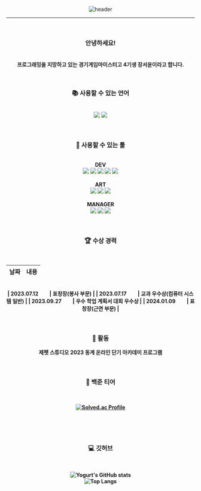 <div align=center>

![header](https://capsule-render.vercel.app/api?type=waving&text=Tech%20Otakus%20Save%20the%20World&color=6D76BA&fontSize=55&&fontColor=FFFFFF&height=170)

***
<br/>

### 안녕하세요!<br/><br/>
<b>프로그래밍을 지망하고 있는 경기게임마이스터고 4기생 장서윤이라고 합니다.

<br/>

### 📚 <b>사용할 수 있는 언어

<br/>

<img src="https://img.shields.io/badge/C%20Sharp-239120?style=flat&logo=csharp&logoColor=white"/>
<img src="https://img.shields.io/badge/node.js-339933?style=flat&logo=node.js&logoColor=white"/>

<br/>
<br/>
<br/>

### 🔧 <b>사용할 수 있는 툴
<br/>
<b>DEV
<br/>
<img src="https://img.shields.io/badge/Unity-000000?style=flat&logo=Unity&logoColor=white"/>
<img src="https://img.shields.io/badge/Github-181717?style=flat&logo=github&logoColor=white"/>
<img src="https://img.shields.io/badge/VSC-007ACC?style=flat&logo=visualstudiocode&logoColor=white"/>
<img src="https://img.shields.io/badge/VS%202022-5C2D91?style=flat&logo=visualstudio&logoColor=white"/>
<img src="https://img.shields.io/badge/Discord%20Bot-5865F2?style=flat&logo=discord&logoColor=white"/>
<br/>
<br/>
<b>ART
<br/>
<img src="https://img.shields.io/badge/Blender-E87D0D?style=flat&logo=blender&logoColor=white"/>
<img src="https://img.shields.io/badge/Medibang-00DBDE?style=flat&logo=medibangpaint&logoColor=white"/>
<img src="https://img.shields.io/badge/Photoshop-31A8FF?style=flat&logo=adobephotoshop&logoColor=white"/>
<br/>
<br/>
<b>MANAGER
<br/>
<img src="https://img.shields.io/badge/Word-2B579A?style=flat&logo=microsoftword&logoColor=white"/>
<img src="https://img.shields.io/badge/Excel-217346?style=flat&logo=microsoftexcel&logoColor=white"/>
<img src="https://img.shields.io/badge/Notion-000000?style=flat&logo=notion&logoColor=white"/>

<br/>
<br/>
<br/>

### 🏆 <b>수상 경력

<br/>

| <b>날짜 | <b>내용 |
|:---|:---|
<br/>
| 2023.07.12&nbsp;&nbsp;&nbsp;&nbsp;&nbsp;&nbsp;&nbsp;&nbsp; | 표창장(봉사 부문) |
| 2023.07.17&nbsp;&nbsp;&nbsp;&nbsp;&nbsp;&nbsp;&nbsp;&nbsp; | 교과 우수상(컴퓨터 시스템 일반) |
| 2023.09.27&nbsp;&nbsp;&nbsp;&nbsp;&nbsp;&nbsp;&nbsp;&nbsp; | 우수 학업 계획서 대회 우수상 |
| 2024.01.09&nbsp;&nbsp;&nbsp;&nbsp;&nbsp;&nbsp;&nbsp;&nbsp; | 표창장(근면 부문) |

<br/>
<br/>
<br/>

### 🏅 <b>활동<br/>
제펫 스튜디오 2023 동계 온라인 단기 아카데미 프로그램
<br/>
<br/>
<br/>


### 📝 <b>백준 티어

<br/>

[![Solved.ac Profile](http://mazassumnida.wtf/api/generate_badge?boj=yogurt31)](https://solved.ac/yogurt31)<br/>

<br/>
<br/>
<br/>

### 💻 <b>깃허브
<br/>

![Yogurt's GitHub stats](https://github-readme-stats.vercel.app/api?username=yogurt-31&show_icons=true&theme=radical)
<br>
![Top Langs](https://github-readme-stats.vercel.app/api/top-langs/?username=yogurt-31&layout=compact&theme=radical)

</div>
